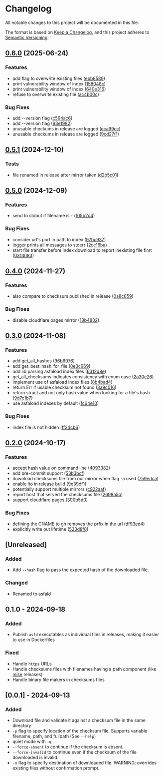 # Changelog

All notable changes to this project will be documented in this file.

The format is based on [Keep a Changelog](https://keepachangelog.com/en/1.1.0/),
and this project adheres to [Semantic Versioning](https://semver.org/spec/v2.0.0.html).

## [0.6.0](https://github.com/asfaload/asfald/compare/v0.5.1...v0.6.0) (2025-06-24)


### Features

* add flag to overwrite existing files ([ebb8589](https://github.com/asfaload/asfald/commit/ebb8589c28fe05c0b2c423d95c9005ae220af857))
* print vulnerability window of index ([158048c](https://github.com/asfaload/asfald/commit/158048c573225d254b50e5a6d0d075cf3641fa73))
* print vulnerability window of index ([640e316](https://github.com/asfaload/asfald/commit/640e3164e565384004c62a75d30a2e841fc7a33d))
* refuse to overwrite existing file ([ac4b00c](https://github.com/asfaload/asfald/commit/ac4b00cd535d97391fe1ae540a59d86c2c266827))


### Bug Fixes

* add --version flag ([c564ac6](https://github.com/asfaload/asfald/commit/c564ac60419162d4b54336987695395a5f872dc4))
* add --version flag ([93e1982](https://github.com/asfaload/asfald/commit/93e19828c56e4f87f84a3a58df79b1352ffce619))
* unusable checkums in release are logged ([eca99cc](https://github.com/asfaload/asfald/commit/eca99ccc1b70c2cf8f3e5a59aa332e857eb6ca07))
* unusable checkums in release are logged ([9cd27f1](https://github.com/asfaload/asfald/commit/9cd27f155c163f51cfc9a894f4b58d20d0c75ad2))

## [0.5.1](https://github.com/asfaload/asfald/compare/v0.5.0...v0.5.1) (2024-12-10)


### Tests

* file renamed in release after mirror taken ([d2b5c01](https://github.com/asfaload/asfald/commit/d2b5c01c3bbe32b2d01e1db394b63c0284ec5402))

## [0.5.0](https://github.com/asfaload/asfald/compare/v0.4.0...v0.5.0) (2024-12-09)


### Features

* send to stdout if filename is - ([f05b2c4](https://github.com/asfaload/asfald/commit/f05b2c402608bb21af9000dadc4c1e3e7c71d617))


### Bug Fixes

* consider url's port in path to index ([97bc937](https://github.com/asfaload/asfald/commit/97bc937c83b8c9cc85c895f061f664c120aae479))
* logger prints all messages to stderr ([2cc16ba](https://github.com/asfaload/asfald/commit/2cc16ba3c4eb2247040a3e0a6cf2d70e51d87363))
* start file transfer before index download to report inexisting file first ([0313083](https://github.com/asfaload/asfald/commit/03130838b25cd10d3b597dacd7f39cddc9062211))

## [0.4.0](https://github.com/asfaload/asfald/compare/v0.3.0...v0.4.0) (2024-11-27)


### Features

* also compare to checksum published in release ([0a8c859](https://github.com/asfaload/asfald/commit/0a8c859dbefbc47bc93091e8e8f2aaff165a4b01))


### Bug Fixes

* disable cloudflare pages mirror ([18b4832](https://github.com/asfaload/asfald/commit/18b4832a06cd418344c63912acf2cf6fcb5deebc))

## [0.3.0](https://github.com/asfaload/asfald/compare/v0.2.0...v0.3.0) (2024-11-08)


### Features

* add get_all_hashes ([96b6976](https://github.com/asfaload/asfald/commit/96b697627522a1ff43bd8aa29e42731dae6dd701))
* add get_best_hash_for_file ([8e3c969](https://github.com/asfaload/asfald/commit/8e3c9698e9ec5638aaf1023c49579a405253ad8d))
* add lib parsing asfaload index files ([6312d8e](https://github.com/asfaload/asfald/commit/6312d8e7df58e76a5592c2a6408650326a1084b2))
* get_all_checksums indicates consistency with enum case ([2a30e26](https://github.com/asfaload/asfald/commit/2a30e26f776350f8b12845f5606985ba39c06e5c))
* implement use of asfaload index files ([8b4bad4](https://github.com/asfaload/asfald/commit/8b4bad47c01405bd6d4c5d34c9ca82a7854efffc))
* return Err if usable checksum not found ([3a9c016](https://github.com/asfaload/asfald/commit/3a9c0162e590a53d4dbfc30597a3db8c70c62081))
* return struct and not only hash value when looking for a file's hash ([9d7c1b7](https://github.com/asfaload/asfald/commit/9d7c1b7c3c0e85c018509893e2a83d07fde341b9))
* use asfaload indexes by default ([fc64e10](https://github.com/asfaload/asfald/commit/fc64e103330408d6cd4defad23faff9ff6afa73b))


### Bug Fixes

* index file is not hidden ([ff24cb6](https://github.com/asfaload/asfald/commit/ff24cb6f6f8fac772c8f57ff76ab9f069b44cfac))

## [0.2.0](https://github.com/asfaload/asfald/compare/v0.1.0...v0.2.0) (2024-10-17)


### Features

* accept hash value on command line ([4093382](https://github.com/asfaload/asfald/commit/40933825af60aef62cabe5f08be14a50e765d54b))
* add pre-commit support ([53b3bcf](https://github.com/asfaload/asfald/commit/53b3bcf6c7ca2c58ac2b2c1706d743a24943a1a4))
* download checksums file from our mirror when flag -a used ([759edca](https://github.com/asfaload/asfald/commit/759edcac64327fd7a67be4a00cdfbe19392a0975))
* enable lto in release build ([9e39df1](https://github.com/asfaload/asfald/commit/9e39df1e80a98a1dfd76ff727998a3398faeb7cf))
* potentially support multiple mirrors ([c922aaf](https://github.com/asfaload/asfald/commit/c922aafd55d77a5c66731bc10391227ab05c625a))
* report host that served the checksums file ([2698a5b](https://github.com/asfaload/asfald/commit/2698a5b3a7c044d2bde5d66699c989824bb524df))
* support cloudflare pages ([300b5d0](https://github.com/asfaload/asfald/commit/300b5d0cd265c59ac9fba52b732697776500d6ad))


### Bug Fixes

* defining the CNAME to gh removes the prfix in the url ([df93ed4](https://github.com/asfaload/asfald/commit/df93ed4f0965c43028c2ca8d0f262148a58f0bfc))
* explicitly write out lifetime ([533d8f8](https://github.com/asfaload/asfald/commit/533d8f883f4fc883bbf66ee8a396a6a3141982cb))

## [Unreleased]

### Added

- Add `--hash` flag to pass the expected hash of the downloaded file.

### Changed

- Renamed to asfald

## 0.1.0 - 2024-09-18

### Added

- Publish `asfd` executables as individual files in releases, making it easier to use in Dockerfiles

### Fixed

- Handle `https` URLs
- Handle checksums files with filenames having a path component (like [mise](https://github.com/jdx/mise/) releases)
- Handle binary file makers in checksums files



## [0.0.1] - 2024-09-13

### Added

- Download file and validate it against a checksum file in the same directory
- `-p` flag to specify location of the checksum file. Supports variable filename, path, and fullpath (See `--help`)
- quiet mode with `-q`
- `--force-absent` to continue if the checksum is absent.
- `--force-invalid` to continue even if the checksum of the file downloaded is invalid.
- `-o` flag to specify destination of downloaded file. WARNING: overrides existing files without confirmation prompt.
